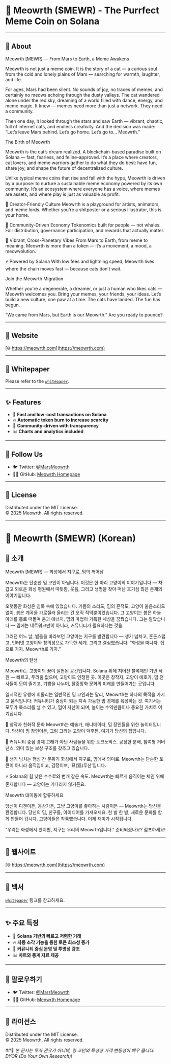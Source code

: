 # 🐾 Meowrth ($MEWR) - The Purrfect Meme Coin on Solana

---

## 🔹 About

Meowrth [MEWR] — From Mars to Earth, a Meme Awakens

Meowrth is not just a meme coin.
It is the story of a cat — a curious soul from the cold and lonely plains of Mars — searching for warmth, laughter, and life.

For ages, Mars had been silent.
No sounds of joy, no traces of memes, and certainly no meows echoing through the dusty valleys.
The cat wandered alone under the red sky, dreaming of a world filled with dance, energy, and meme magic.
It knew — memes need more than just a network. They need a community.

Then one day, it looked through the stars and saw Earth — vibrant, chaotic, full of internet cats, and endless creativity.
And the decision was made:
“Let’s leave Mars behind. Let’s go home. Let’s go to... Meowrth.”

The Birth of Meowrth

Meowrth is the cat’s dream realized.
A blockchain-based paradise built on Solana — fast, fearless, and feline-approved.
It’s a place where creators, cat lovers, and meme warriors gather to do what they do best:
have fun, share joy, and shape the future of decentralized culture.

Unlike typical meme coins that rise and fall with the hype, Meowrth is driven by a purpose:
to nurture a sustainable meme economy powered by its own community.
It’s an ecosystem where everyone has a voice, where memes are assets, and where play is just as valuable as profit.

🎨 Creator-Friendly Culture
Meowrth is a playground for artists, animators, and meme lords. Whether you're a shitposter or a serious illustrator, this is your home.

💬 Community-Driven Economy
Tokenomics built for people — not whales. Fair distribution, governance participation, and rewards that actually matter.

🎉 Vibrant, Cross-Planetary Vibes
From Mars to Earth, from meme to meaning. Meowrth is more than a token — it’s a movement, a mood, a meowvolution.

⚡ Powered by Solana
With low fees and lightning speed, Meowrth lives where the chain moves fast — because cats don’t wait.

Join the Meowrth Migration

Whether you're a degenerate, a dreamer, or just a human who likes cats — Meowrth welcomes you.
Bring your memes, your friends, your ideas. Let’s build a new culture, one paw at a time.
The cats have landed. The fun has begun.

“We came from Mars, but Earth is our Meowrth.”
Are you ready to pounce?

---

## 🔗 Website

[🌐 https://meowrth.com](https://meowrth.com)

---

## 📄 Whitepaper

Please refer to the [`whitepaper`](https://meowrth.com/whitepaper).

---

## ✨ Features

- 🚀 **Fast and low-cost transactions on Solana**  
- 🔥 **Automatic token burn to increase scarcity**  
- 🤝 **Community-driven with transparency**  
- 📊 **Charts and analytics included**

---

## 📣 Follow Us

- 🐦 Twitter: [@MarsMeowrth](https://x.com/MarsMeowrth)  
- 🧑‍💻 GitHub: [Meowrth Homepage](https://github.com/Meowrth/meowrth-homepage)

---

## 🧾 License

Distributed under the MIT License.  
© 2025 Meowrth. All rights reserved.

---

# 🐾 Meowrth ($MEWR) (Korean)

## 🔹 소개

Meowrth [MEWR] — 화성에서 지구로, 밈의 깨어남

Meowrth는 단순한 밈 코인이 아닙니다.
이것은 한 마리 고양이의 이야기입니다 — 차갑고 외로운 화성 평원에서 따뜻함, 웃음, 그리고 생명을 찾아 떠난 호기심 많은 존재의 이야기입니다.

오랫동안 화성은 침묵 속에 있었습니다.
기쁨의 소리도, 밈의 흔적도, 고양이 울음소리도 없이, 붉은 계곡을 가로질러 울리는 건 오직 적막뿐이었습니다.
그 고양이는 붉은 하늘 아래를 홀로 떠돌며 춤과 에너지, 밈의 마법이 가득한 세상을 꿈꿨습니다.
그는 알았습니다 — 밈에는 네트워크만이 아니라, 커뮤니티가 필요하다는 것을.

그러던 어느 날, 별들을 바라보던 고양이는 지구를 발견합니다 — 생기 넘치고, 혼돈스럽고, 인터넷 고양이와 창의성으로 가득한 세계.
그리고 결심했습니다:
“화성을 떠나자. 집으로 가자. Meowrth로 가자.”

Meowrth의 탄생

Meowrth는 고양이의 꿈이 실현된 공간입니다.
Solana 위에 지어진 블록체인 기반 낙원 — 빠르고, 두려움 없으며, 고양이도 인정한 곳.
이곳은 창작자, 고양이 애호가, 밈 전사들이 모여 즐기고, 기쁨을 나누며, 탈중앙화 문화의 미래를 만들어가는 곳입니다.

일시적인 유행에 휘둘리는 일반적인 밈 코인과는 달리, Meowrth는 하나의 목적을 가지고 움직입니다:
커뮤니티가 중심이 되는 지속 가능한 밈 경제를 육성하는 것.
여기서는 모두가 목소리를 낼 수 있고, 밈이 자산이 되며, 놀이는 수익만큼이나 중요한 가치로 여겨집니다.

🎨 창작자 친화적 문화
Meowrth는 예술가, 애니메이터, 밈 장인들을 위한 놀이터입니다.
당신이 밈 장인이든, 그림 그리는 고양이 덕후든, 여기가 당신의 집입니다.

💬 커뮤니티 중심 경제
고래가 아닌 사람들을 위한 토크노믹스. 공정한 분배, 참여형 거버넌스, 의미 있는 보상 구조를 갖추고 있습니다.

🎉 생기 넘치는 행성 간 분위기
화성에서 지구로, 밈에서 의미로. Meowrth는 단순한 토큰이 아니라 움직임이고, 감정이며, ‘묘(猫)루션’입니다.

⚡ Solana의 힘
낮은 수수료와 번개 같은 속도. Meowrth는 빠르게 움직이는 체인 위에 존재합니다 — 고양이는 기다리지 않거든요.

Meowrth 대이동에 합류하세요

당신이 디젠이든, 몽상가든, 그냥 고양이를 좋아하는 사람이든 — Meowrth는 당신을 환영합니다.
당신의 밈, 친구들, 아이디어를 가져오세요. 한 발 한 발, 새로운 문화를 함께 만들어 갑시다.
고양이들은 착륙했습니다. 이제 재미가 시작됩니다.

“우리는 화성에서 왔지만, 지구는 우리의 Meowrth입니다.”
준비되셨나요? 점프하세요!

---

## 🔗 웹사이트

[🌐 https://meowrth.com](https://meowrth.com)

---

## 📄 백서

[`whitepaper`](https://meowrth.com/whitepaper) 링크를 참고하세요.

---

## ✨ 주요 특징

- 🚀 **Solana 기반의 빠르고 저렴한 거래**  
- 🔥 **자동 소각 기능을 통한 토큰 희소성 증가**  
- 🤝 **커뮤니티 중심 운영 및 투명성 강조**  
- 📊 **차트와 통계 자료 제공**

---

## 📣 팔로우하기

- 🐦 Twitter: [@MarsMeowrth](https://x.com/MarsMeowrth)  
- 🧑‍💻 GitHub: [Meowrth Homepage](https://github.com/Meowrth/meowrth-homepage)

---

## 🧾 라이선스

Distributed under the MIT License.  
© 2025 Meowrth. All rights reserved.

##📌 *본 문서는 투자 권유가 아니며, 밈 코인의 특성상 가격 변동성이 매우 큽니다. DYOR (Do Your Own Research)!*

